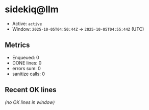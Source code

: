 # sidekiq@llm

- Active: `active`
- Window: `2025-10-05T04:50:44Z` → `2025-10-05T04:55:44Z` (UTC)

## Metrics
- Enqueued: 0
- DONE lines: 0
- errors sum: 0
- sanitize calls: 0

## Recent OK lines
_(no OK lines in window)_
